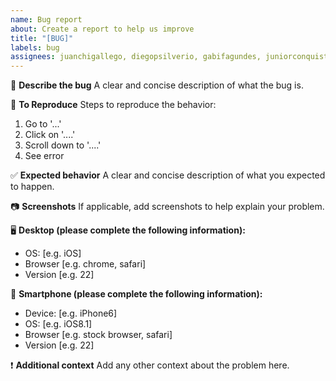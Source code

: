 ```yaml
---
name: Bug report
about: Create a report to help us improve
title: "[BUG]"
labels: bug
assignees: juanchigallego, diegopsilverio, gabifagundes, juniorconquista
---
```


🐛 **Describe the bug**
A clear and concise description of what the bug is.

🧐 **To Reproduce**
Steps to reproduce the behavior:

1. Go to '...'
2. Click on '....'
3. Scroll down to '....'
4. See error

✅ **Expected behavior**
A clear and concise description of what you expected to happen.

📷 **Screenshots**
If applicable, add screenshots to help explain your problem.

🖥 **Desktop (please complete the following information):**

- OS: [e.g. iOS]
- Browser [e.g. chrome, safari]
- Version [e.g. 22]

📱 **Smartphone (please complete the following information):**

- Device: [e.g. iPhone6]
- OS: [e.g. iOS8.1]
- Browser [e.g. stock browser, safari]
- Version [e.g. 22]

❗️ **Additional context**
Add any other context about the problem here.
